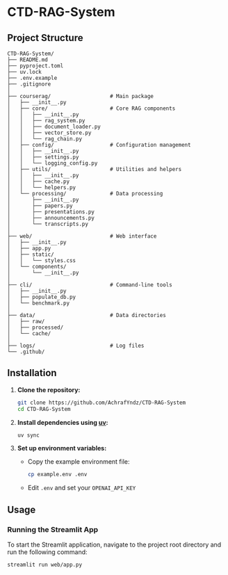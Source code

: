 # CTD-RAG-System

## Project Structure

```
CTD-RAG-System/
├── README.md
├── pyproject.toml
├── uv.lock
├── .env.example
├── .gitignore
│
├── courserag/                   # Main package
│   ├── __init__.py
│   ├── core/                    # Core RAG components
│   │   ├── __init__.py
│   │   ├── rag_system.py        
│   │   ├── document_loader.py
│   │   ├── vector_store.py
│   │   └── rag_chain.py
│   ├── config/                  # Configuration management
│   │   ├── __init__.py
│   │   ├── settings.py          
│   │   └── logging_config.py
│   ├── utils/                   # Utilities and helpers
│   │   ├── __init__.py
│   │   ├── cache.py             
│   │   └── helpers.py          
│   └── processing/              # Data processing
│       ├── __init__.py
│       ├── papers.py            
│       ├── presentations.py    
│       ├── announcements.py     
│       └── transcripts.py      
│
├── web/                         # Web interface
│   ├── __init__.py
│   ├── app.py                   
│   ├── static/                  
│   │   └── styles.css
│   └── components/              
│       └── __init__.py
│
├── cli/                         # Command-line tools
│   ├── __init__.py
│   ├── populate_db.py           
│   └── benchmark.py             
│
├── data/                        # Data directories
│   ├── raw/                     
│   ├── processed/               
│   └── cache/                   
│
├── logs/                        # Log files
└── .github/                     
```



## Installation

1. **Clone the repository:**
   ```bash
   git clone https://github.com/AchrafYndz/CTD-RAG-System
   cd CTD-RAG-System
   ```

2. **Install dependencies using [uv](https://docs.astral.sh/uv/):**
   ```bash
   uv sync
   ```

3. **Set up environment variables:**

   - Copy the example environment file:
     ```bash
     cp example.env .env
     ```
   - Edit `.env` and set your `OPENAI_API_KEY`

## Usage

### Running the Streamlit App

To start the Streamlit application, navigate to the project root directory and run the following command:
```bash
streamlit run web/app.py
```
